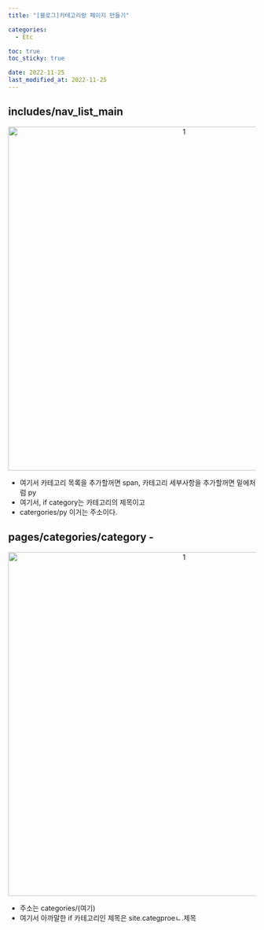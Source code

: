```yaml
---
title: "[블로그]카테고리랑 페이지 만들기"

categories:
  - Etc

toc: true
toc_sticky: true

date: 2022-11-25
last_modified_at: 2022-11-25 
---
```


## includes/nav_list_main

<p align="center">
<img width="700" alt="1" src="https://user-images.githubusercontent.com/111734605/203850591-5481fc42-2096-440a-8cb5-899b995d3bb1.JPG">
</p>

- 여기서 카테고리 목록을 추가할꺼면  span, 카테고리 세부사항을 추가할꺼면 밑에처럼  py
- 여기서, if category는 카테고리의 제목이고
- catergories/py 이거는 주소이다.

## pages/categories/category -

<p align="center">
<img width="700" alt="1" src="https://user-images.githubusercontent.com/111734605/203850596-b5e716aa-61a4-4b4d-a9e3-f8c2e0791426.JPG">
</p>

- 주소는 categories/(여기)
- 여기서 아까말한 if 카테고리인 제목은 site.categproeㄴ.제목
